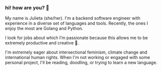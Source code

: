 ### hi! how are you? :cherry_blossom:

My name is Julieta (she/her). I'm a backend software engineer with experience in a diverse set of languages and tools. Recently, the ones I enjoy the most are Golang and Python.

I look for jobs about which I’m passionate because this allows me to be extremely productive and creative :rocket:.

I'm extremely eager about intersectional feminism, climate change and international human rights. When I'm not working or engaged with some personal project, I'll be reading, doodling, or trying to learn a new language.
